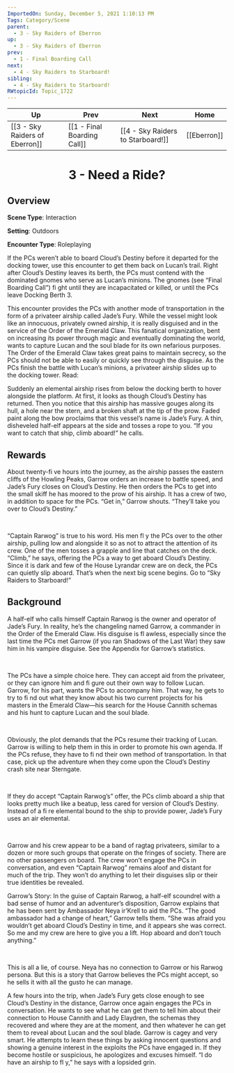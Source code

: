```yaml
---
ImportedOn: Sunday, December 5, 2021 1:10:13 PM
Tags: Category/Scene
parent:
  - 3 - Sky Raiders of Eberron
up:
  - 3 - Sky Raiders of Eberron
prev:
  - 1 - Final Boarding Call
next:
  - 4 - Sky Raiders to Starboard!
sibling:
  - 4 - Sky Raiders to Starboard!
RWtopicId: Topic_1722
---
```


| Up | Prev | Next | Home |
|----|------|------|------|
| [[3 - Sky Raiders of Eberron]] | [[1 - Final Boarding Call]] | [[4 - Sky Raiders to Starboard!]] | [[Eberron]] |

# <center>3 - Need a Ride?</center>

## Overview

**Scene Type**: Interaction

**Setting**: Outdoors

**Encounter Type**: Roleplaying

If the PCs weren’t able to board Cloud’s Destiny before it departed for the docking tower, use this encounter to get them back on Lucan’s trail. Right after Cloud’s Destiny leaves its berth, the PCs must contend with the dominated gnomes who serve as Lucan’s minions. The gnomes (see “Final Boarding Call”) fi ght until they are incapacitated or killed, or until the PCs leave Docking Berth 3.

This encounter provides the PCs with another mode of transportation in the form of a privateer airship called Jade’s Fury. While the vessel might look like an innocuous, privately owned airship, it is really disguised and in the service of the Order of the Emerald Claw. This fanatical organization, bent on increasing its power through magic and eventually dominating the world, wants to capture Lucan and the soul blade for its own nefarious purposes. The Order of the Emerald Claw takes great pains to maintain secrecy, so the PCs should not be able to easily or quickly see through the disguise. As the PCs finish the battle with Lucan’s minions, a privateer airship slides up to the docking tower. Read:

Suddenly an elemental airship rises from below the docking berth to hover alongside the platform. At first, it looks as though Cloud’s Destiny has returned. Then you notice that this airship has massive gouges along its hull, a hole near the stern, and a broken shaft at the tip of the prow. Faded paint along the bow proclaims that this vessel’s name is Jade’s Fury. A thin, disheveled half-elf appears at the side and tosses a rope to you. “If you want to catch that ship, climb aboard!” he calls.

## Rewards

About twenty-fi ve hours into the journey, as the airship passes the eastern cliffs of the Howling Peaks, Garrow orders an increase to battle speed, and Jade’s Fury closes on Cloud’s Destiny. He then orders the PCs to get into the small skiff he has moored to the prow of his airship. It has a crew of two, in addition to space for the PCs. “Get in,” Garrow shouts. “They’ll take you over to Cloud’s Destiny.” 

 

“Captain Rarwog” is true to his word. His men fl y the PCs over to the other airship, pulling low and alongside it so as not to attract the attention of its crew. One of the men tosses a grapple and line that catches on the deck. “Climb,” he says, offering the PCs a way to get aboard Cloud’s Destiny. Since it is dark and few of the House Lyrandar crew are on deck, the PCs can quietly slip aboard. That’s when the next big scene begins. Go to “Sky Raiders to Starboard!”

## Background

A half-elf who calls himself Captain Rarwog is the owner and operator of Jade’s Fury. In reality, he’s the changeling named Garrow, a commander in the Order of the Emerald Claw. His disguise is fl awless, especially since the last time the PCs met Garrow (if you ran Shadows of the Last War) they saw him in his vampire disguise. See the Appendix for Garrow’s statistics. 

 

The PCs have a simple choice here. They can accept aid from the privateer, or they can ignore him and fi gure out their own way to follow Lucan. Garrow, for his part, wants the PCs to accompany him. That way, he gets to try to fi nd out what they know about his two current projects for his masters in the Emerald Claw—his search for the House Cannith schemas and his hunt to capture Lucan and the soul blade. 

 

Obviously, the plot demands that the PCs resume their tracking of Lucan. Garrow is willing to help them in this in order to promote his own agenda. If the PCs refuse, they have to fi nd their own method of transportation. In that case, pick up the adventure when they come upon the Cloud’s Destiny crash site near Sterngate.

 

If they do accept “Captain Rarwog’s” offer, the PCs climb aboard a ship that looks pretty much like a beatup, less cared for version of Cloud’s Destiny. Instead of a fi re elemental bound to the ship to provide power, Jade’s Fury uses an air elemental. 

 

Garrow and his crew appear to be a band of ragtag privateers, similar to a dozen or more such groups that operate on the fringes of society. There are no other passengers on board. The crew won’t engage the PCs in conversation, and even “Captain Rarwog” remains aloof and distant for much of the trip. They won’t do anything to let their disguises slip or their true identities be revealed.

Garrow’s Story: In the guise of Captain Rarwog, a half-elf scoundrel with a bad sense of humor and an adventurer’s disposition, Garrow explains that he has been sent by Ambassador Neya ir’Krell to aid the PCs. “The good ambassador had a change of heart,” Garrow tells them. “She was afraid you wouldn’t get aboard Cloud’s Destiny in time, and it appears she was correct. So me and my crew are here to give you a lift. Hop aboard and don’t touch anything.” 

 

This is all a lie, of course. Neya has no connection to Garrow or his Rarwog persona. But this is a story that Garrow believes the PCs might accept, so he sells it with all the gusto he can manage.

A few hours into the trip, when Jade’s Fury gets close enough to see Cloud’s Destiny in the distance, Garrow once again engages the PCs in conversation. He wants to see what he can get them to tell him about their connection to House Cannith and Lady Elaydren, the schemas they recovered and where they are at the moment, and then whatever he can get them to reveal about Lucan and the soul blade. Garrow is cagey and very smart. He attempts to learn these things by asking innocent questions and showing a genuine interest in the exploits the PCs have engaged in. If they become hostile or suspicious, he apologizes and excuses himself. “I do have an airship to fl y,” he says with a lopsided grin.
